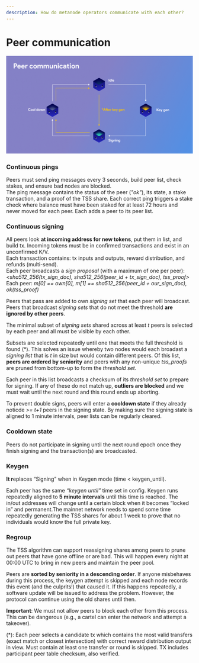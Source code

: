 ```yaml
---
description: How do metanode operators communicate with each other?
---
```


# Peer communication

![](../../.gitbook/assets/peer_communication.png)

### **Continuous pings**

Peers must send ping messages every 3 seconds, build peer list, check stakes, and ensure bad nodes are blocked.  
The ping message contains the status of the peer \(_"ok"_\), its state, a stake transaction, and a proof of the TSS share. Each correct ping triggers a stake check where balance must have been staked for at least 72 hours and never moved for each peer. Each adds a peer to its peer list.

### **Continuous signing**

All peers look **at incoming address for new tokens**, put them in list, and build tx. Incoming tokens must be in confirmed transactions and exist in an unconfirmed K/V.  
Each transaction contains: tx inputs and outputs, reward distribution, and refunds \(multi-send\).  
Each peer broadcasts a _sign proposal_ \(with a maximum of one per peer\):  
_&lt;sha512\_256\(tx\_sign\_doc\), sha512\_256\(peer\_id + tx\_sign\_doc\), tss\_proof&gt;_  
Each peer: _m\[0\] == own\[0\], m\[1\] == sha512\_256\(peer\_id + our\_sign\_doc\), ok\(tss\_proof\)_

Peers that pass are added to own _signing set_ that each peer will broadcast. Peers that broadcast _signing sets_ that do not meet the threshold **are ignored by other peers**.  
  
The minimal subset of _signing sets_ shared across at least _t_  peers is selected by each peer and all must be visible by each other. 

Subsets are selected repeatedly until one that meets the full threshold is found \(\*\). This solves an issue whereby two nodes would each broadast a _signing list_ that is _t_ in size but would contain different peers. Of this list, **peers are ordered by seniority** and peers with any non-unique _tss\_proofs_ are pruned from bottom-up to form the _threshold set_. 

Each peer in this list broadcasts a checksum of its _threshold set_ to prepare for signing. If any of these do not match up, **outliers are blocked** and we must wait until the next round and this round ends up aborting.   
  
To prevent double signs, peers will enter a **cooldown state** if they already noticde _&gt;= t+1_ peers in the signing state. By making sure the signing state is aligned to 1 minute intervals, peer lists can be regularly cleared.

### **Cooldown state**

Peers do not participate in signing until the next round epoch once they finish signing and the transaction\(s\) are broadcasted.

### **Keygen** 

**It r**eplaces “Signing” when in Keygen mode \(time &lt; keygen\_until\).

Each peer has the same _“keygen until”_ time set in config. Keygen runs repeatedly aligned to **5 minute intervals** until this time is reached. The in/out addresses will change until a certain block when it becomes “locked in” and permanent.The mainnet network needs to spend some time repeatedly generating the TSS shares for about 1 week to prove that no individuals would know the full private key.

### **Regroup**

The TSS algorithm can support reassigning shares among peers to prune out peers that have gone offline or are bad. This will happen every night at 00:00 UTC to bring in new peers and maintain the peer pool. 

Peers are **sorted by seniority in a descending order**. If anyone misbehaves during this process, the keygen attempt is skipped and each node records this event \(and the culprits!\) that caused it. If this happens repeatedly, a software update will be issued to address the problem. However, the protocol can continue using the old shares until then.  
  
**Important**: We must not allow peers to block each other from this process. This can be dangerous \(e.g., a cartel can enter the network and attempt a takeover\).

\(\*\): Each peer selects a candidate tx which contains the most valid transfers \(exact match or closest intersection\) with correct reward distribution output in view. Must contain at least one transfer or round is skipped. TX includes participant peer table checksum, also verified.  


  


